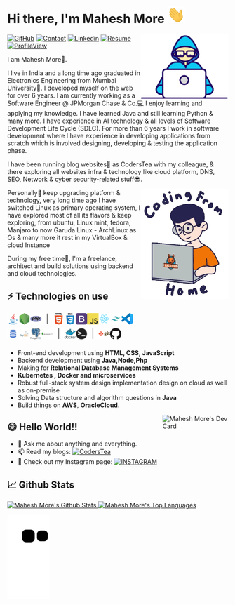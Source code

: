 <h1>Hi there, I'm Mahesh More <img src="https://github.com/MaheshMore4321/maheshmore4321/blob/main/assets/Hello.gif" width="40px"></h1>

<img align="right" src="https://github.com/MaheshMore4321/maheshmore4321/blob/main/assets/Developer.gif" width='200'/>

[![GitHub](https://img.shields.io/badge/GITHUB-blue?style=for-the-badge&logo=github)](https://github.com/maheshmore4321) 
[![Contact](https://img.shields.io/badge/Mail-blue?style=for-the-badge&logo=gmail&logoColor=white)](mailto:mahesh@coderstea.in)
[![Linkedin](https://img.shields.io/badge/-LinkedIn-blue?style=for-the-badge&logo=linkedin&logoColor=white)](https://www.linkedin.com/in/maheshmore4321/) 
[![Resume](https://img.shields.io/badge/RESUME-blue?style=for-the-badge&logo=gmail&logoColor=white)](https://drive.google.com/file/d/1l11UfQGntr5yAxQYma6SkUbFhrgJ1pgp/view?usp=sharing)
[![ProfileView](https://komarev.com/ghpvc/?username=maheshmore4321)](https://github.com/maheshmore4321)

I am Mahesh More🧔.

I live in India and a long time ago graduated in Electronics Engineering from Mumbai University🏫.  I developed myself on the web for over 6 years. I am currently working as a Software Engineer @ JPMorgan Chase & Co.💻 I enjoy learning and applying my knowledge. I have learned Java and still learning Python & many more. 
I have experience in AI technology & all levels of Software Development Life Cycle (SDLC). For more than 6 years I work in software development where I have experience in developing applications from scratch which is involved designing, developing & testing the application phase.

I have been running blog websites🌱 as CodersTea with my colleague, & there exploring all websites infra & technology like cloud platform, DNS, SEO, Network & cyber security-related stuff😎.

<img align="right" src="https://github.com/MaheshMore4321/maheshmore4321/blob/main/assets/giphy.webp" width='200'/>

Personally🤔 keep upgrading platform & technology, very long time ago I have switched Linux as primary operating system, I have explored most of all its flavors & keep exploring, from ubuntu, Linux mint, fedora, Manjaro to now Garuda Linux - ArchLinux as Os & many more it rest in my VirtualBox & cloud Instance

During my free time🔭, I'm a freelance, architect and build solutions using backend and cloud technologies.

## ⚡ Technologies on use
<img align="left" alt="Java" width="26px" src="https://raw.githubusercontent.com/devicons/devicon/master/icons/java/java-original.svg" /><img align="left" alt="Node.js" width="26px" src="https://raw.githubusercontent.com/github/explore/80688e429a7d4ef2fca1e82350fe8e3517d3494d/topics/nodejs/nodejs.png" /><img align="left" alt="PHP" width="26px" src="https://raw.githubusercontent.com/github/explore/ccc16358ac4530c6a69b1b80c7223cd2744dea83/topics/php/php.png" /><img align="left" width="26px" src="https://github.com/MaheshMore4321/maheshmore4321/blob/main/assets/pipe.png" /><img align="left" alt="HTML5" width="26px" src="https://raw.githubusercontent.com/github/explore/80688e429a7d4ef2fca1e82350fe8e3517d3494d/topics/html/html.png" /><img align="left" alt="CSS3" width="26px" src="https://raw.githubusercontent.com/github/explore/80688e429a7d4ef2fca1e82350fe8e3517d3494d/topics/css/css.png" /><img align="left" alt="Bootstrap" width="26px" src="https://raw.githubusercontent.com/github/explore/80688e429a7d4ef2fca1e82350fe8e3517d3494d/topics/bootstrap/bootstrap.png" /><img align="left" alt="JavaScript" width="26px" src="https://raw.githubusercontent.com/github/explore/80688e429a7d4ef2fca1e82350fe8e3517d3494d/topics/javascript/javascript.png" /><img align="left" alt="React" width="26px" src="https://raw.githubusercontent.com/github/explore/80688e429a7d4ef2fca1e82350fe8e3517d3494d/topics/react/react.png" /><img align="left" alt="TailwindCSS" width="26px" src="https://raw.githubusercontent.com/github/explore/882462b8ecc337fd9c9b2572bc463a1cbc88fb6a/topics/tailwind/tailwind.png" /><img align="left" alt="Visual Studio Code" width="26px" src="https://raw.githubusercontent.com/github/explore/80688e429a7d4ef2fca1e82350fe8e3517d3494d/topics/visual-studio-code/visual-studio-code.png" /><br><br/>
<img align="left" alt="SQL" width="26px" src="https://raw.githubusercontent.com/github/explore/80688e429a7d4ef2fca1e82350fe8e3517d3494d/topics/sql/sql.png" /><img align="left" alt="MySQL" width="26px" src="https://raw.githubusercontent.com/github/explore/80688e429a7d4ef2fca1e82350fe8e3517d3494d/topics/mysql/mysql.png" /><img align="left" alt="PostgreSQL" width="26px" src="https://raw.githubusercontent.com/devicons/devicon/master/icons/postgresql/postgresql-original-wordmark.svg" /><img align="left" alt="MongoDB" width="26px" src="https://raw.githubusercontent.com/github/explore/80688e429a7d4ef2fca1e82350fe8e3517d3494d/topics/mongodb/mongodb.png" /><img align="left" width="26px" src="https://github.com/MaheshMore4321/maheshmore4321/blob/main/assets/pipe.png" /><img align="left" alt="Docker" width="26px" src="https://raw.githubusercontent.com/devicons/devicon/master/icons/docker/docker-original-wordmark.svg" /><img align="left" alt="Terminal" width="26px" src="https://raw.githubusercontent.com/github/explore/80688e429a7d4ef2fca1e82350fe8e3517d3494d/topics/terminal/terminal.png" /><img align="left" width="26px" src="https://github.com/MaheshMore4321/maheshmore4321/blob/main/assets/pipe.png" /><img align="left" alt="Git" width="26px" src="https://raw.githubusercontent.com/github/explore/80688e429a7d4ef2fca1e82350fe8e3517d3494d/topics/git/git.png" /><img align="left" alt="GitHub" width="26px" src="https://raw.githubusercontent.com/github/explore/78df643247d429f6cc873026c0622819ad797942/topics/github/github.png" /><br><br/>
- Front-end development using **HTML, CSS, JavaScript**
- Backend development using **Java,Node,Php**
- Making for **Relational Database Management Systems**
- **Kubernetes , Docker and microservices**
- Robust full-stack system design implementation design on cloud as well as on-premise
- Solving Data structure and algorithm questions in **Java**
- Build things on **AWS**, **OracleCloud**.

<img align="right" src="https://api.daily.dev/devcards/152fb351692e44f08e6de878b855eaf0.png?r=kaz" width="150px" height="192px" alt="Mahesh More's Dev Card"/>

## 😄 Hello World!! 
- 💬 Ask me about anything and everything.
- 📫 Read my blogs: [![CodersTea](https://img.shields.io/badge/CodersTea-orange&logo=medium)](https://coderstea.com)
- 🎯 Check out my Instagram page: [![INSTAGRAM](https://img.shields.io/badge/Follow%20me-Instagram-green&logo=instagram&logoColor=white)](https://www.instagram.com/maheshmore4321/)

## 📈 Github Stats
<a href="https://github.com/maheshmore4321/maheshmore4321">
 <img alt="Mahesh More's Github Stats" src="https://github-readme-stats.vercel.app/api/?username=maheshmore4321&show_icons=true&count_private=true&theme=react&hide_border=true&bg_color=1F222E&title_color=F85D7F&icon_color=F8D866" height="180px"/>
</a>
<a href="https://github.com/maheshmore4321/maheshmore4321">
 <img alt="Mahesh More's Top Languages" src="https://github-readme-stats.vercel.app/api/top-langs/?username=maheshmore4321&langs_count=8&layout=compact&theme=react&hide_border=true&bg_color=1F222E&title_color=F85D7F&icon_color=F8D866&hide=Jupyter%20Notebook" height="180px"/>
</a>

![Snake animation](https://github.com/rafaballerini/rafaballerini/blob/output/github-contribution-grid-snake.svg)
